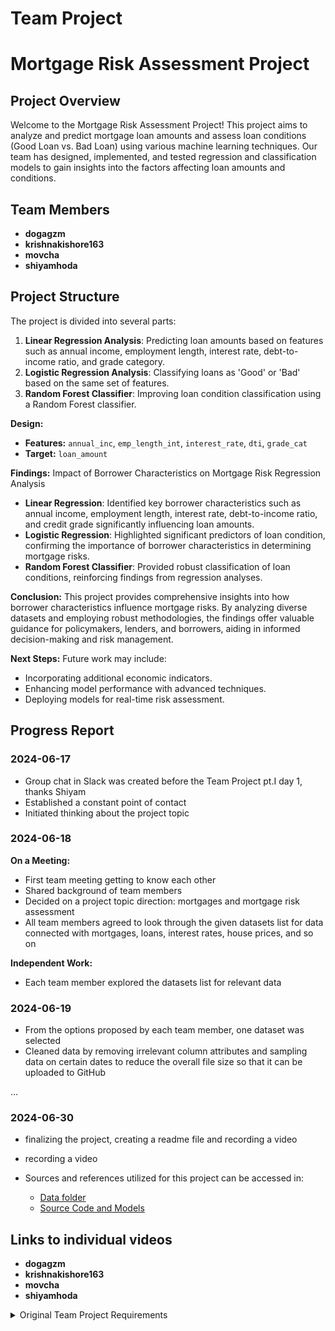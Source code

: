 # Team Project

# Mortgage Risk Assessment Project

## Project Overview

Welcome to the Mortgage Risk Assessment Project! This project aims to analyze and predict mortgage loan amounts and assess loan conditions (Good Loan vs. Bad Loan) using various machine learning techniques. Our team has designed, implemented, and tested regression and classification models to gain insights into the factors affecting loan amounts and conditions.

## Team Members

- **dogagzm**
- **krishnakishore163**
- **movcha**
- **shiyamhoda**

## Project Structure

The project is divided into several parts:
1. **Linear Regression Analysis**: Predicting loan amounts based on features such as annual income, employment length, interest rate, debt-to-income ratio, and grade category.
2. **Logistic Regression Analysis**: Classifying loans as 'Good' or 'Bad' based on the same set of features.
3. **Random Forest Classifier**: Improving loan condition classification using a Random Forest classifier.

**Design:**
- **Features:** `annual_inc`, `emp_length_int`, `interest_rate`, `dti`, `grade_cat`
- **Target:** `loan_amount`

**Findings:**
Impact of Borrower Characteristics on Mortgage Risk
Regression Analysis
- **Linear Regression**: Identified key borrower characteristics such as annual income, employment length, interest rate, debt-to-income ratio, and credit grade significantly influencing loan amounts.
- **Logistic Regression**: Highlighted significant predictors of loan condition, confirming the importance of borrower characteristics in determining mortgage risks.
- **Random Forest Classifier**: Provided robust classification of loan conditions, reinforcing findings from regression analyses.

**Conclusion:**
This project provides comprehensive insights into how borrower characteristics influence mortgage risks. By analyzing diverse datasets and employing robust methodologies, the findings offer valuable guidance for policymakers, lenders, and borrowers, aiding in informed decision-making and risk management.

**Next Steps:**
Future work may include:

- Incorporating additional economic indicators.
- Enhancing model performance with advanced techniques.
- Deploying models for real-time risk assessment.

## Progress Report

### 2024-06-17
- Group chat in Slack was created before the Team Project pt.I day 1, thanks Shiyam
- Established a constant point of contact
- Initiated thinking about the project topic

### 2024-06-18
**On a Meeting:**
- First team meeting getting to know each other
- Shared background of team members
- Decided on a project topic direction: mortgages and mortgage risk assessment
- All team members agreed to look through the given datasets list for data connected with mortgages, loans, interest rates, house prices, and so on

**Independent Work:**
- Each team member explored the datasets list for relevant data

### 2024-06-19
- From the options proposed by each team member, one dataset was selected
- Cleaned data by removing irrelevant column attributes and sampling data on certain dates to reduce the overall file size so that it can be uploaded to GitHub

...

### 2024-06-30
- finalizing the project, creating a readme file and recording a video
- recording a video

- Sources and references utilized for this project can be accessed in:
  - [Data folder](./data/)
  - [Source Code and Models](./src/)


 ## Links to individual videos

- **dogagzm**
- **krishnakishore163**
- **movcha**
- **shiyamhoda**

<details>
<summary>Original Team Project Requirements</summary>

## Description

The team project consists of two modules. Each module requires participants to apply the skills they have learned to date, and explore a dataset of their choosing. The first part of the team project involves creating a simple program with a database in order to analyze a dataset from an open source, such as Kaggle. In the second part of the team project, teams will come together again and apply the skills developed in each of the data science or machine learning foundations certificate streams. Teams will either create a data visualization or a machine learning model.



Participants will work in assigned teams of 4-5. 

#### Project Descriptions

* [First Team Project Description](./team_project_1.md)
* [Second Team Project Description](./team_project_2.md)

## Learning Outcomes
By the end of Team Project Module 1, participants will be able to:
* Resolve merge conflicts
* Describe common problems or challenges a team encounters when working collaboratively using Git and GitHub
* Create a program to analyze a dataset with contributions from multiple team members

By the end of Team Project Module 2, participants will be able to:
* Create a data visualization as a team
* Create a machine learning model as a team

### Contacts
**Questions can be submitted to the _#cohort-3-help_ channel on Slack**

* Technical Facilitator: 
  * **Phil Van-Lane**(he/him)
  phil.vanlane@mail.utoronto.ca

* Learning Support Staff:
  * **Taneea Agrawaal** (she/her)
  taneea@cs.toronto.edu
  * **Farzaneh Hashemi** (she/her )
  fhashemi.ma@gmail.com
  * **Tong Su** (she/her)
  tong.su@mail.utoronto.ca

### Delivery of Team Project Modules

Each Team Project module will include two live learning sessions and one case study presentation. During live learning sessions, facilitators will introduce the project, walk through relevant examples, and introduce various team skills that support project success. The remaining time will be used for teams to assemble and work on their projects, as well as get help from the facilitator or the learning support to troubleshoot any issues a team may be encountering. 

Work periods will also be used as opportunities for teams to collaborate and work together, while accessing learning support. 

### Schedule

|Day 1|Day 2|Day 3|Day 4|Day 5|
|-----|-----|-----|-----|-----|
|Live Learning Session |Live Learning Session|Case Study|Work Period|Work Period|

## Requirements
* Participants are expected to attend live learning sessions and the case study as part of the learning experience. Participants are encouraged to use the scheduled work period time to complete their projects.
* Participants are encouraged to ask questions and collaborate with others to enhance learning.
* Participants must have a computer and an internet connection to participate in online activities.
* Participants must not use generative AI such as ChatGPT to generate code to complete assignments. It should be used as a supportive tool to seek out answers to questions you may have.
* We expect participants to have completed the [onboarding repo](https://github.com/UofT-DSI/onboarding/tree/main/onboarding_documents).
* We encourage participants to default to having their camera on at all times, and turning the camera off only as needed. This will greatly enhance the learning experience for all participants and provides real-time feedback for the instructional team. 

### How to get help
![image](/steps-to-ask-for-help.png)

## Folder Structure

### Project 1
```markdown
|-- data
|---- processed
|---- raw
|---- sql
|-- reports
|-- src
|-- README.md
|-- .gitignore
```

### Project 2
```markdown
|-- data
|---- processed
|---- raw
|---- sql
|-- experiments
|-- models
|-- reports
|-- src
|-- README.md
|-- .gitignore
```

* **Data:** Contains the raw, processed and final data. For any data living in a database, make sure to export the tables out into the `sql` folder, so it can be used by anyone else.
* **Experiments:** A folder for experiments
* **Models:** A folder containing trained models or model predictions
* **Reports:** Generated HTML, PDF etc. of your report
* **src:** Project source code
* README: This file!
* .gitignore: Files to exclude from this folder, specified by the Technical Facilitator

</details>


